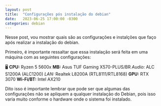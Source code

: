 ```yaml
---
layout: post
title:  "Configurações pós instalação do debian"
date:   2023-06-25 17:00:00 -0300
categories: debian
---
```


Nesse post, vou mostrar quais são as configurações e instalções que faço após realizar a instalação do debian.

Primeiro, é importante ressaltar que essa instalação será feita em uma máquina com as seguintes configurações:

🖥️
**CPU:** Ryzen 5 5600x
**MB:** Asus TUF Gaming X570-PLUS/BR
  *Audio:* ALC S1200A (ALC1200)
  *LAN:* Realtek L8200A (RTL8111/RTL8168)
**GPU:** RTX 3070
**Wi-Fi/BT:** Intel AX210

Dito isso é importante lembrar que pode ser que algumas das configurações não se apliquem a qualquer instalação do Debian, pois isso varia muito conforme o hardware onde o sistema foi instalado.


